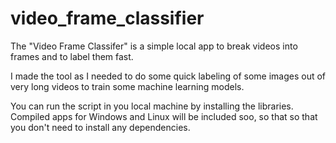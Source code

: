 # video_frame_classifier

The "Video Frame Classifer" is a simple local app to break videos into frames and to label them fast. 

I made the tool as I needed to do some quick labeling of some images out of very long videos to train some machine learning models.

You can run the script in you local machine by installing the libraries. Compiled apps for Windows and Linux will be included soo, so that so that you don't need to install any dependencies. 


